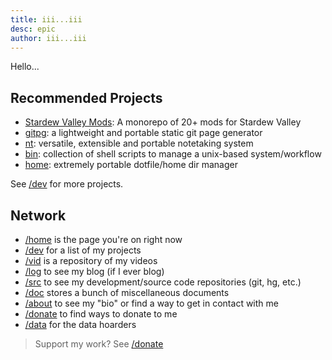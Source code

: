 ```yaml
---
title: iii...iii
desc: epic
author: iii...iii
---
```


Hello...

Recommended Projects
--------------------
* [Stardew Valley Mods](./dev/stardew-valley-mods.html): A monorepo of
  20+ mods for Stardew Valley
* [gitpg](./dev/gitpg.html): a lightweight and portable static git page generator
* [nt](./dev/nt.html): versatile, extensible and portable notetaking system
* [bin](./dev/bin.html): collection of shell scripts to manage a unix-based
  system/workflow
* [home](./dev/home.html): extremely portable dotfile/home dir manager

See [/dev](./dev/index.md) for more projects.

Network
-------
* [/home](./home/index.md) is the page you're on right now
* [/dev](./dev/index.md) for a list of my projects
* [/vid](./vid/index.md) is a repository of my videos
* [/log](./log/index.md) to see my blog (if I ever blog)
* [/src](./src/index.md) to see my development/source code repositories
  (git, hg, etc.)
* [/doc](./doc/index.md) stores a bunch of miscellaneous documents
* [/about](./about/index.md) to see my "bio" or find a way to get in
  contact with me
* [/donate](./donate/index.md) to find ways to donate to me
* [/data](./data/index.md) for the data hoarders

> Support my work? See [/donate](./donate/index.md)
